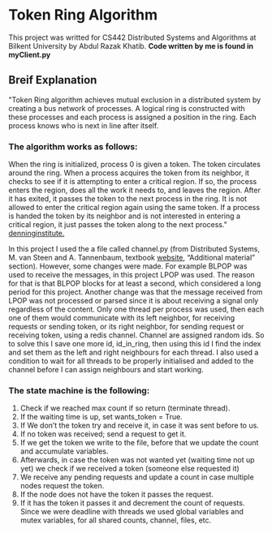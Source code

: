 # Token Ring Algorithm
This project was writted for CS442 Distributed Systems and Algorithms at Bilkent University by Abdul Razak Khatib. 
**Code written by me is found in myClient.py**

## Breif Explanation
"Token Ring algorithm achieves mutual exclusion in a distributed system by creating a bus network of processes. A logical ring is constructed with these processes and each process is assigned a position in the ring. Each process knows who is next in line after itself.

### The algorithm works as follows:
When the ring is initialized, process 0 is given a token. The token circulates around the ring. When a process acquires the token from its neighbor, it checks to see if it is attempting to enter a critical region. If so, the process enters the region, does all the work it needs to, and leaves the region. After it has exited, it passes the token to the next process in the ring. It is not allowed to enter the critical region again using the same token. If a process is handed the token by its neighbor and is not interested in entering a critical region, it just passes the token along to the next process."
[denninginstitute.](https://denninginstitute.com/workbenches/token/token.html#:~:text=The%20algorithm%20works%20as%20follows,to%20enter%20a%20critical%20region.)

In this project I used the a file called channel.py (from Distributed Systems, M. van Steen and A. Tannenbaum, textbook [website](https://www.distributed-systems.net/index.php/books/ds3/), “Additional material” section). However, some changes were made. For example BLPOP was used to receive the messages, in this project LPOP was used. The reason for that is that BLPOP blocks for at least a second, which considered a long period for this project. Another change was that the message received from LPOP was not processed or parsed since it is about receiving a signal only regardless of the content.
Only one thread per process was used, then each one of them would communicate with its left neighbor, for receiving requests or sending token, or its right neighbor, for sending request or receiving token, using a redis channel.
Channel are assigned random ids. So to solve this I save one more id, id_in_ring, then using this id I find the index and set them as the left and right neighbours for each thread. I also used a condition to wait for all threads to
be properly initialised and added to the channel before I can assign neighbours and start working.
### The state machine is the following:
1. Check if we reached max count if so return (terminate thread).
2. If the waiting time is up, set wants_token = True.
3. If We don’t the token try and receive it, in case it was sent before to us.
4. If no token was received; send a request to get it.
5. If we get the token we write to the file, before that we update the count and accumulate variables.
6. Afterwards, in case the token was not wanted yet (waiting time not up yet) we check if we received a token (someone else requested it)
7. We receive any pending requests and update a count in case multiple nodes request the token.
8. If the node does not have the token it passes the request.
9. If it has the token it passes it and decrement the count of requests.
Since we were deadline with threads we used global variables and mutex variables, for all shared counts, channel, files, etc.


